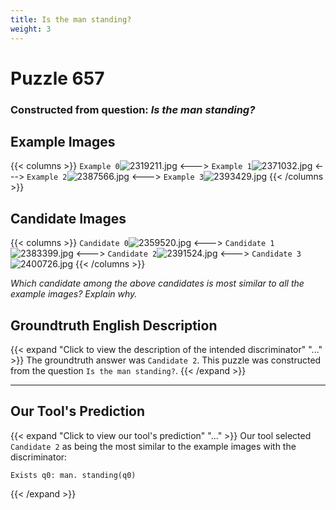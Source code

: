 ```yaml
---
title: Is the man standing?
weight: 3
---
```


# Puzzle 657
### Constructed from question: _Is the man standing?_


## Example Images
{{< columns >}}
`Example 0`![2319211.jpg](/gqa_images/2319211.jpg)
<--->
`Example 1`![2371032.jpg](/gqa_images/2371032.jpg)
<--->
`Example 2`![2387566.jpg](/gqa_images/2387566.jpg)
<--->
`Example 3`![2393429.jpg](/gqa_images/2393429.jpg)
{{< /columns >}}

## Candidate Images
{{< columns >}}
`Candidate 0`![2359520.jpg](/gqa_images/2359520.jpg)
<--->
`Candidate 1`![2383399.jpg](/gqa_images/2383399.jpg)
<--->
`Candidate 2`![2391524.jpg](/gqa_images/2391524.jpg)
<--->
`Candidate 3`![2400726.jpg](/gqa_images/2400726.jpg)
{{< /columns >}}

*Which candidate among the above candidates is most similar to all the example images? Explain why.*

## Groundtruth English Description

{{< expand "Click to view the description of the intended discriminator" "..." >}}
The groundtruth answer was `Candidate 2`. This puzzle was constructed from the question `Is the man standing?`.
{{< /expand >}}

---

## Our Tool's Prediction

{{< expand "Click to view our tool's prediction" "..." >}}
Our tool selected `Candidate 2` as being the most similar to the example images with the discriminator:
```plaintext
Exists q0: man. standing(q0)
```
{{< /expand >}}
